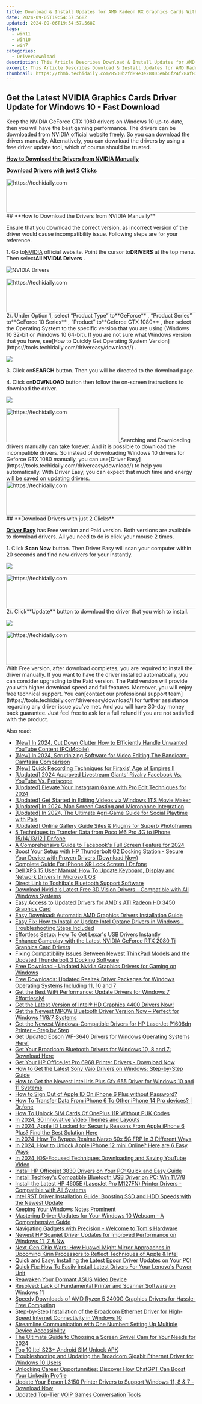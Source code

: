 ```yaml
---
title: Download & Install Updates for AMD Radeon RX Graphics Cards With Ease
date: 2024-09-05T19:54:57.568Z
updated: 2024-09-06T19:54:57.568Z
tags:
  - win11
  - win10
  - win7
categories:
  - DriverDownload
description: This Article Describes Download & Install Updates for AMD Radeon RX Graphics Cards With Ease
excerpt: This Article Describes Download & Install Updates for AMD Radeon RX Graphics Cards With Ease
thumbnail: https://thmb.techidaily.com/8530b2fd89e3e28803e6b6f24f28af836c48a65e9da7986f6cee296d3fed5998.jpg
---
```


## Get the Latest NVIDIA Graphics Cards Driver Update for Windows 10 - Fast Download

Keep the NVIDIA GeForce GTX 1080 drivers on Windows 10 up-to-date, then you will have the best gaming performance. The drivers can be downloaded from NVIDIA official website freely. So you can download the drivers manually. Alternatively, you can download the drivers by using a free driver update tool, which of course should be trusted.

[**How to Download the Drivers from NVIDIA Manually**](https://tools.techidaily.com/drivereasy/download/)

[**Download Drivers with just 2 Clicks**](https://tools.techidaily.com/drivereasy/download/)

<!-- affiliate ads begin -->
<a href="https://zebaoaffiliateprogram.pxf.io/c/5597632/2137976/21526" target="_top" id="2137976">
  <img src="//a.impactradius-go.com/display-ad/21526-2137976" border="0" alt="https://techidaily.com" width="728" height="90"/>
</a>
<img height="0" width="0" src="https://zebaoaffiliateprogram.pxf.io/i/5597632/2137976/21526" style="position:absolute;visibility:hidden;" border="0" />
<!-- affiliate ads end -->
## **How to Download the Drivers from NVIDIA Manually**

 Ensure that you download the correct version, as incorrect version of the driver would cause incompatibility issue. Following steps are for your reference.

 1\. Go to[NVIDIA](https://tools.techidaily.com/drivereasy/download/) official website. Point the cursor to**DRIVERS** at the top menu. Then select**All NVIDIA Drivers** .

![NVIDIA Drivers](https://images.drivereasy.com/wp-content/uploads/2016/09/img_57ccd935a0f0a.jpg)

<!-- affiliate ads begin -->
<a href="https://appsumo.8odi.net/c/5597632/2129738/7443" target="_top" id="2129738">
  <img src="//a.impactradius-go.com/display-ad/7443-2129738" border="0" alt="https://techidaily.com" width="728" height="90"/>
</a>
<img height="0" width="0" src="https://appsumo.8odi.net/i/5597632/2129738/7443" style="position:absolute;visibility:hidden;" border="0" />
<!-- affiliate ads end -->
 2\. Under Option 1, select “Product Type” to**GeForce** , “Product Series” to**GeForce 10 Series** , “Product” to**Geforce GTX 1080** , then select the Operating System to the specific version that you are using (Windows 10 32-bit or Windows 10 64-bit). If you are not sure what Windows version that you have, see[How to Quickly Get Operating System Version](https://tools.techidaily.com/drivereasy/download/) .

![](https://images.drivereasy.com/wp-content/uploads/2016/10/img_581410198d290.jpg)

 3\. Click on**SEARCH** button. Then you will be directed to the download page.

 4\. Click on**DOWNLOAD** button then follow the on-screen instructions to download the driver.

![](https://images.drivereasy.com/wp-content/uploads/2016/10/img_581412f0a2c64.jpg)

<!-- affiliate ads begin -->
<a href="https://wigfever.sjv.io/c/5597632/2005196/22899" target="_top" id="2005196">
  <img src="//a.impactradius-go.com/display-ad/22899-2005196" border="0" alt="https://techidaily.com" width="300" height="90"/>
</a>
<img height="0" width="0" src="https://wigfever.sjv.io/i/5597632/2005196/22899" style="position:absolute;visibility:hidden;" border="0" />
<!-- affiliate ads end -->
 Searching and Downloading drivers manually can take forever. And it is possible to download the incompatible drivers. So instead of downloading Windows 10 drivers for Geforce GTX 1080 manually, you can use[Driver Easy](https://tools.techidaily.com/drivereasy/download/) to help you automatically. With Driver Easy, you can expect that much time and energy will be saved on updating drivers.

<!-- affiliate ads begin -->
<a href="https://ephamedtechinc.pxf.io/c/5597632/2136619/26400" target="_top" id="2136619">
  <img src="//a.impactradius-go.com/display-ad/26400-2136619" border="0" alt="https://techidaily.com" width="728" height="90"/>
</a>
<img height="0" width="0" src="https://ephamedtechinc.pxf.io/i/5597632/2136619/26400" style="position:absolute;visibility:hidden;" border="0" />
<!-- affiliate ads end -->
## **Download Drivers with just 2 Clicks**

**[Driver Easy](https://tools.techidaily.com/drivereasy/download/)**  has Free version and Paid version. Both versions are available to download drivers. All you need to do is click your mouse 2 times.

1\. Click **Scan Now**  button. Then Driver Easy will scan your computer within 20 seconds and find new drivers for your instantly.  

![](https://images.drivereasy.com/wp-content/uploads/2017/04/img_58eca1022f7b7.png)

<!-- affiliate ads begin -->
<a href="https://appsumo.8odi.net/c/5597632/2118304/7443" target="_top" id="2118304">
  <img src="//a.impactradius-go.com/display-ad/7443-2118304" border="0" alt="https://techidaily.com" width="600" height="90"/>
</a>
<img height="0" width="0" src="https://appsumo.8odi.net/i/5597632/2118304/7443" style="position:absolute;visibility:hidden;" border="0" />
<!-- affiliate ads end -->
 2\. Click**Update** button to download the driver that you wish to install.

![](https://images.drivereasy.com/wp-content/uploads/2017/04/img_58eca27c67b42.jpg)

<!-- affiliate ads begin -->
<a href="https://appsumo.8odi.net/c/5597632/2118305/7443" target="_top" id="2118305">
  <img src="//a.impactradius-go.com/display-ad/7443-2118305" border="0" alt="https://techidaily.com" width="728" height="90"/>
</a>
<img height="0" width="0" src="https://appsumo.8odi.net/i/5597632/2118305/7443" style="position:absolute;visibility:hidden;" border="0" />
<!-- affiliate ads end -->
 With Free version, after download completes, you are required to install the driver manually. If you want to have the driver installed automatically, you can consider upgrading to the Paid version. The Paid version will provide you with higher download speed and full features. Moreover, you will enjoy free technical support. You can[contact our professional support team](https://tools.techidaily.com/drivereasy/download/) for further assistance regarding any driver issue you’ve met. And you will have 30-day money back guarantee. Just feel free to ask for a full refund if you are not satisfied with the product.

<ins class="adsbygoogle"
     style="display:block"
     data-ad-format="autorelaxed"
     data-ad-client="ca-pub-7571918770474297"
     data-ad-slot="1223367746"></ins>



<ins class="adsbygoogle"
     style="display:block"
     data-ad-client="ca-pub-7571918770474297"
     data-ad-slot="8358498916"
     data-ad-format="auto"
     data-full-width-responsive="true"></ins>

<span class="atpl-alsoreadstyle">Also read:</span>
<div><ul>
<li><a href="https://youtube-data.techidaily.com/n-2024-cut-down-clutter-how-to-efficiently-handle-unwanted-youtube-content-pcmobile/"><u>[New] In 2024, Cut Down Clutter  How to Efficiently Handle Unwanted YouTube Content (PC/Mobile)</u></a></li>
<li><a href="https://visual-screen-recording.techidaily.com/new-in-2024-scrutinizing-software-for-video-editing-the-bandicam-camtasia-comparison/"><u>[New] In 2024, Scrutinizing Software for Video Editing  The Bandicam-Camtasia Comparison</u></a></li>
<li><a href="https://screen-mirroring-recording.techidaily.com/new-quick-recording-techniques-for-firaxis-age-of-empires-ii/"><u>[New] Quick Recording Techniques for Firaxis' Age of Empires II</u></a></li>
<li><a href="https://youtube-blog.techidaily.com/ed-2024-approved-livestream-giants-rivalry-facebook-vs-youtube-vs-periscope/"><u>[Updated] 2024 Approved  Livestream Giants' Rivalry  Facebook Vs. YouTube Vs. Periscope</u></a></li>
<li><a href="https://instagram-videos.techidaily.com/updated-elevate-your-instagram-game-with-pro-edit-techniques-for-2024/"><u>[Updated] Elevate Your Instagram Game with Pro Edit Techniques for 2024</u></a></li>
<li><a href="https://some-techniques.techidaily.com/updated-get-started-in-editing-videos-via-windows-11s-movie-maker/"><u>[Updated] Get Started in Editing Videos via Windows 11'S Movie Maker</u></a></li>
<li><a href="https://on-screen-recording.techidaily.com/updated-in-2024-mac-screen-casting-and-microphone-integration/"><u>[Updated] In 2024, Mac Screen Casting and Microphone Integration</u></a></li>
<li><a href="https://video-capture.techidaily.com/updated-in-2024-the-ultimate-agri-game-guide-for-social-playtime-with-pals/"><u>[Updated] In 2024, The Ultimate Agri-Game Guide for Social Playtime with Pals</u></a></li>
<li><a href="https://extra-guidance.techidaily.com/updated-online-gallery-guide-sites-and-plugins-for-superb-photoframes/"><u>[Updated] Online Gallery Guide  Sites & Plugins for Superb Photoframes</u></a></li>
<li><a href="https://blog-min.techidaily.com/5-techniques-to-transfer-data-from-poco-m6-pro-4g-to-iphone-15141312-drfone-by-drfone-transfer-from-android-transfer-from-android/"><u>5 Techniques to Transfer Data from Poco M6 Pro 4G to iPhone 15/14/13/12 | Dr.fone</u></a></li>
<li><a href="https://facebook-video-recording.techidaily.com/a-comprehensive-guide-to-facebooks-full-screen-feature-for-2024/"><u>A Comprehensive Guide to Facebook's Full Screen Feature for 2024</u></a></li>
<li><a href="https://hardware-updates.techidaily.com/boost-your-setup-with-hp-thunderbolt-g2-docking-station-secure-your-device-with-proven-drivers-download-now/"><u>Boost Your Setup with HP Thunderbolt G2 Docking Station - Secure Your Device with Proven Drivers (Download Now)</u></a></li>
<li><a href="https://iphone-unlock.techidaily.com/complete-guide-for-iphone-xr-lock-screen-drfone-by-drfone-ios/"><u>Complete Guide For iPhone XR Lock Screen | Dr.fone</u></a></li>
<li><a href="https://hardware-updates.techidaily.com/dell-xps-15-user-manual-how-to-update-keyboard-display-and-network-drivers-in-microsoft-os/"><u>Dell XPS 15 User Manual: How To Update Keyboard, Display and Network Drivers In Microsoft OS</u></a></li>
<li><a href="https://hardware-updates.techidaily.com/direct-link-to-toshibas-bluetooth-support-software/"><u>Direct Link to Toshiba's Bluetooth Support Software</u></a></li>
<li><a href="https://hardware-updates.techidaily.com/download-nvidias-latest-free-3d-vision-drivers-compatible-with-all-windows-systems/"><u>Download Nvidia's Latest Free 3D Vision Drivers - Compatible with All Windows Systems</u></a></li>
<li><a href="https://hardware-updates.techidaily.com/easy-access-to-updated-drivers-for-amds-ati-radeon-hd-3450-graphics-card/"><u>Easy Access to Updated Drivers for AMD's ATI Radeon HD 3450 Graphics Card</u></a></li>
<li><a href="https://hardware-updates.techidaily.com/easy-download-automatic-amd-graphics-drivers-installation-guide/"><u>Easy Download: Automatic AMD Graphics Drivers Installation Guide</u></a></li>
<li><a href="https://hardware-updates.techidaily.com/easy-fix-how-to-install-or-update-intel-optane-drivers-in-windows-troubleshooting-steps-included/"><u>Easy Fix: How to Install or Update Intel Optane Drivers in Windows - Troubleshooting Steps Included</u></a></li>
<li><a href="https://hardware-updates.techidaily.com/effortless-setup-how-to-get-lexars-usb-drivers-instantly/"><u>Effortless Setup: How To Get Lexar's USB Drivers Instantly</u></a></li>
<li><a href="https://hardware-updates.techidaily.com/enhance-gameplay-with-the-latest-nvidia-geforce-rtx-2080-ti-graphics-card-drivers/"><u>Enhance Gameplay with the Latest NVIDIA GeForce RTX 2080 Ti Graphics Card Drivers</u></a></li>
<li><a href="https://hardware-updates.techidaily.com/fixing-compatibility-issues-between-newest-thinkpad-models-and-the-updated-thunderbolt-3-docking-software/"><u>Fixing Compatibility Issues Between Newest ThinkPad Models and the Updated Thunderbolt 3 Docking Software</u></a></li>
<li><a href="https://hardware-updates.techidaily.com/free-download-updated-nvidia-graphics-drivers-for-gaming-on-windows/"><u>Free Download - Updated Nvidia Graphics Drivers for Gaming on Windows</u></a></li>
<li><a href="https://hardware-updates.techidaily.com/free-downloads-updated-realtek-driver-packages-for-windows-operating-systems-including-11-10-and-7/"><u>Free Downloads: Updated Realtek Driver Packages for Windows Operating Systems Including 11, 10 and 7</u></a></li>
<li><a href="https://hardware-updates.techidaily.com/get-the-best-wifi-performance-update-drivers-for-windows-7-effortlessly/"><u>Get the Best WiFi Performance: Update Drivers for Windows 7 Effortlessly!</u></a></li>
<li><a href="https://hardware-updates.techidaily.com/get-the-latest-version-of-intel-hd-graphics-4400-drivers-now/"><u>Get the Latest Version of Intel® HD Graphics 4400 Drivers Now!</u></a></li>
<li><a href="https://hardware-updates.techidaily.com/1722956195071-get-the-newest-mpow-bluetooth-driver-version-now-perfect-for-windows-1187-systems/"><u>Get the Newest MPOW Bluetooth Driver Version Now – Perfect for Windows 11/8/7 Systems</u></a></li>
<li><a href="https://hardware-updates.techidaily.com/get-the-newest-windows-compatible-drivers-for-hp-laserjet-p1606dn-printer-step-by-step/"><u>Get the Newest Windows-Compatible Drivers for HP LaserJet P1606dn Printer – Step by Step</u></a></li>
<li><a href="https://hardware-updates.techidaily.com/1722976167411-get-updated-epson-wf-3640-drivers-for-windows-operating-systems-here/"><u>Get Updated Epson WF-3640 Drivers for Windows Operating Systems Here!</u></a></li>
<li><a href="https://hardware-updates.techidaily.com/get-your-broadcom-bluetooth-drivers-for-windows-10-8-and-7-download-here/"><u>Get Your Broadcom Bluetooth Drivers for Windows 10, 8 and 7: Download Here</u></a></li>
<li><a href="https://hardware-updates.techidaily.com/get-your-hp-officejet-pro-6968-printer-drivers-download-now/"><u>Get Your HP OfficeJet Pro 6968 Printer Drivers - Download Now</u></a></li>
<li><a href="https://hardware-updates.techidaily.com/how-to-get-the-latest-sony-vaio-drivers-on-windows-step-by-step-guide/"><u>How to Get the Latest Sony Vaio Drivers on Windows: Step-by-Step Guide</u></a></li>
<li><a href="https://hardware-updates.techidaily.com/how-to-get-the-newest-intel-iris-plus-gfx-655-driver-for-windows-10-and-11-systems/"><u>How to Get the Newest Intel Iris Plus Gfx 655 Driver for Windows 10 and 11 Systems</u></a></li>
<li><a href="https://apple-account.techidaily.com/how-to-sign-out-of-apple-id-on-iphone-6-plus-without-password-by-drfone-ios/"><u>How to Sign Out of Apple ID On iPhone 6 Plus without Password?</u></a></li>
<li><a href="https://review-topics.techidaily.com/how-to-transfer-data-from-iphone-6-to-other-iphone-14-pro-devices-drfone-by-drfone-transfer-data-from-ios-transfer-data-from-ios/"><u>How To Transfer Data From iPhone 6 To Other iPhone 14 Pro devices? | Dr.fone</u></a></li>
<li><a href="https://sim-unlock.techidaily.com/how-to-unlock-sim-cards-of-oneplus-11r-without-puk-codes-by-drfone-android/"><u>How To Unlock SIM Cards Of OnePlus 11R Without PUK Codes</u></a></li>
<li><a href="https://extra-hints.techidaily.com/in-2024-30-innovative-video-themes-and-layouts/"><u>In 2024, 30 Innovative Video Themes and Layouts</u></a></li>
<li><a href="https://apple-account.techidaily.com/in-2024-apple-id-locked-for-security-reasons-from-apple-iphone-6-plus-find-the-best-solution-here-by-drfone-ios/"><u>In 2024, Apple ID Locked for Security Reasons From Apple iPhone 6 Plus? Find the Best Solution Here</u></a></li>
<li><a href="https://android-frp.techidaily.com/in-2024-how-to-bypass-realme-narzo-60x-5g-frp-in-3-different-ways-by-drfone-android/"><u>In 2024, How To Bypass Realme Narzo 60x 5G FRP In 3 Different Ways</u></a></li>
<li><a href="https://sim-unlock.techidaily.com/in-2024-how-to-unlock-apple-iphone-12-mini-online-here-are-6-easy-ways-by-drfone-ios/"><u>In 2024, How to Unlock Apple iPhone 12 mini Online? Here are 6 Easy Ways</u></a></li>
<li><a href="https://youtube-stream.techidaily.com/in-2024-ios-focused-techniques-downloading-and-saving-youtube-video/"><u>In 2024, IOS-Focused Techniques  Downloading and Saving YouTube Video</u></a></li>
<li><a href="https://hardware-updates.techidaily.com/install-hp-officejet-3830-drivers-on-your-pc-quick-and-easy-guide/"><u>Install HP Officejet 3830 Drivers on Your PC: Quick and Easy Guide</u></a></li>
<li><a href="https://hardware-updates.techidaily.com/install-techkeys-compatible-bluetooth-usb-driver-on-pc-win-1178/"><u>Install Techkey's Compatible Bluetooth USB Driver on PC: Win 11/7/8</u></a></li>
<li><a href="https://hardware-updates.techidaily.com/install-the-latest-hp-4605e-laserjet-pro-m127fn-printer-drivers-compatible-with-all-systems/"><u>Install the Latest HP 4605E (LaserJet Pro M127FN) Printer Drivers - Compatible with All Systems</u></a></li>
<li><a href="https://hardware-updates.techidaily.com/intel-rst-driver-installation-guide-boosting-ssd-and-hdd-speeds-with-the-newest-update/"><u>Intel RST Driver Installation Guide: Boosting SSD and HDD Speeds with the Newest Update</u></a></li>
<li><a href="https://win11-tips.techidaily.com/keeping-your-windows-notes-prominent/"><u>Keeping Your Windows Notes Prominent</u></a></li>
<li><a href="https://hardware-updates.techidaily.com/mastering-driver-updates-for-your-windows-10-webcam-a-comprehensive-guide/"><u>Mastering Driver Updates for Your Windows 10 Webcam - A Comprehensive Guide</u></a></li>
<li><a href="https://hardware-updates.techidaily.com/navigating-gadgets-with-precision-welcome-to-toms-hardware/"><u>Navigating Gadgets with Precision - Welcome to Tom's Hardware</u></a></li>
<li><a href="https://hardware-updates.techidaily.com/newest-hp-scanjet-driver-updates-for-improved-performance-on-windows-11-7-and-nw/"><u>Newest HP Scanjet Driver Updates for Improved Performance on Windows 11, 7 & Nw</u></a></li>
<li><a href="https://hardware-updates.techidaily.com/next-gen-chip-wars-how-huawei-might-mirror-approaches-in-upcoming-kirin-processors-to-reflect-techniques-of-apple-and-intel/"><u>Next-Gen Chip Wars: How Huawei Might Mirror Approaches in Upcoming Kirin Processors to Reflect Techniques of Apple & Intel</u></a></li>
<li><a href="https://hardware-updates.techidaily.com/quick-and-easy-installing-the-latest-epson-driver-updates-on-your-pc/"><u>Quick and Easy: Installing the Latest Epson Driver Updates on Your PC!</u></a></li>
<li><a href="https://hardware-updates.techidaily.com/quick-fix-how-to-easily-install-latest-drivers-for-your-lenovos-power-unit/"><u>Quick Fix: How To Easily Install Latest Drivers For Your Lenovo's Power Unit</u></a></li>
<li><a href="https://graphic-issues.techidaily.com/reawaken-your-dormant-asus-video-device/"><u>Reawaken Your Dormant ASUS Video Device</u></a></li>
<li><a href="https://hardware-updates.techidaily.com/1722966344107-resolved-lack-of-fundamental-printer-and-scanner-software-on-windows-11/"><u>Resolved: Lack of Fundamental Printer and Scanner Software on Windows 11</u></a></li>
<li><a href="https://hardware-updates.techidaily.com/speedy-downloads-of-amd-ryzen-5-2400g-graphics-drivers-for-hassle-free-computing/"><u>Speedy Downloads of AMD Ryzen 5 2400G Graphics Drivers for Hassle-Free Computing</u></a></li>
<li><a href="https://hardware-updates.techidaily.com/step-by-step-installation-of-the-broadcom-ethernet-driver-for-high-speed-internet-connectivity-in-windows-10/"><u>Step-by-Step Installation of the Broadcom Ethernet Driver for High-Speed Internet Connectivity in Windows 10</u></a></li>
<li><a href="https://technical-tips.techidaily.com/1722903514466-streamline-communication-with-one-number-setting-up-multiple-device-accessibility/"><u>Streamline Communication with One Number: Setting Up Multiple Device Accessibility</u></a></li>
<li><a href="https://facebook-video-share.techidaily.com/the-ultimate-guide-to-choosing-a-screen-swivel-cam-for-your-needs-for-2024/"><u>The Ultimate Guide to Choosing a Screen Swivel Cam for Your Needs for 2024</u></a></li>
<li><a href="https://sim-unlock.techidaily.com/top-10-itel-s23plus-android-sim-unlock-apk-by-drfone-android/"><u>Top 10 Itel S23+ Android SIM Unlock APK</u></a></li>
<li><a href="https://hardware-updates.techidaily.com/troubleshooting-and-updating-the-broadcom-gigabit-ethernet-driver-for-windows-10-users/"><u>Troubleshooting and Updating the Broadcom Gigabit Ethernet Driver for Windows 10 Users</u></a></li>
<li><a href="https://tech-revival.techidaily.com/unlocking-career-opportunnities-discover-how-chatgpt-can-boost-your-linkedin-profile/"><u>Unlocking Career Opportunnities: Discover How ChatGPT Can Boost Your LinkedIn Profile</u></a></li>
<li><a href="https://hardware-updates.techidaily.com/update-your-epson-l3150-printer-drivers-to-support-windows-11-8-and-7-download-now/"><u>Update Your Epson L3150 Printer Drivers to Support Windows 11, 8 & 7 - Download Now</u></a></li>
<li><a href="https://voice-adjusting.techidaily.com/updated-top-tier-voip-games-conversation-tools/"><u>Updated Top-Tier VOIP Games Conversation Tools</u></a></li>
</ul></div>
